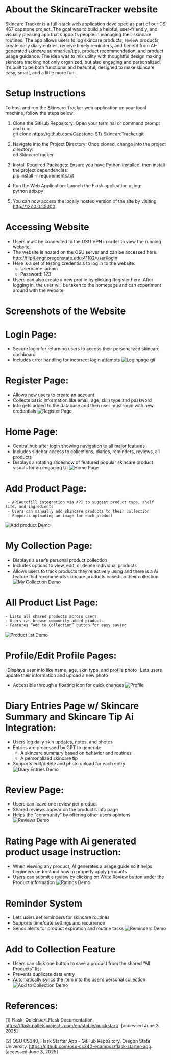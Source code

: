 # About the SkincareTracker website
Skincare Tracker is a full-stack web application developed as part of our CS 467 capstone project. The goal was to build a helpful, user-friendly, and visually pleasing app that supports people in managing their skincare routines. The app allows users to log skincare products, review products, create daily diary entries, receive timely reminders, and benefit from AI-generated skincare summaries/tips, product recommendation, and product usage guidance. The idea was to mix utility with thoughtful design making skincare tracking not only organized, but also engaging and personalized. It’s built to be both functional and beautiful, designed to make skincare easy, smart, and a little more fun.

# Setup Instructions

To host and run the Skincare Tracker web application on your local machine, follow the steps below:

1. Clone the GitHub Repository: Open your terminal or command prompt and run:  
git clone https://github.com/Capstone-ST/
	SkincareTracker.git

2. Navigate into the Project Directory: Once cloned, change into the project directory:  
cd SkincareTracker

3. Install Required Packages: Ensure you have Python installed, then install the project dependencies:  
    	pip install -r requirements.txt

4. Run the Web Application: Launch the Flask application using:  
python app.py

5. You can now access the locally hosted version of the site by visiting:  
    		http://127.0.0.1:5000 

# Accessing Website
- Users must be connected to the OSU VPN in order to view the running website. 
- The website is hosted on the OSU server and can be accessed here: 
http://flip4.engr.oregonstate.edu:41102/user/login 
- Here is a set of testing credentials to log in to the website:
    * Username: admin
    * Password: 123
- Users can also create a new profile by clicking Register here. After logging in, the user will be taken to the homepage
  and can experiment around with the website.

  
# Screenshots of the Website

# Login Page:
  - Secure login for returning users to access their personalized skincare dashboard
  - Includes error handling for incorrect login attempts
![Loginpage gif](https://private-user-images.githubusercontent.com/156049642/435482286-aff6bcd2-61ae-42a4-8806-28c8eacadf18.gif?jwt=eyJhbGciOiJIUzI1NiIsInR5cCI6IkpXVCJ9.eyJpc3MiOiJnaXRodWIuY29tIiwiYXVkIjoicmF3LmdpdGh1YnVzZXJjb250ZW50LmNvbSIsImtleSI6ImtleTUiLCJleHAiOjE3NDkwMDk1MDcsIm5iZiI6MTc0OTAwOTIwNywicGF0aCI6Ii8xNTYwNDk2NDIvNDM1NDgyMjg2LWFmZjZiY2QyLTYxYWUtNDJhNC04ODA2LTI4YzhlYWNhZGYxOC5naWY_WC1BbXotQWxnb3JpdGhtPUFXUzQtSE1BQy1TSEEyNTYmWC1BbXotQ3JlZGVudGlhbD1BS0lBVkNPRFlMU0E1M1BRSzRaQSUyRjIwMjUwNjA0JTJGdXMtZWFzdC0xJTJGczMlMkZhd3M0X3JlcXVlc3QmWC1BbXotRGF0ZT0yMDI1MDYwNFQwMzUzMjdaJlgtQW16LUV4cGlyZXM9MzAwJlgtQW16LVNpZ25hdHVyZT00MWYxYzRlYzA2ZWY4MzA1MmE1YjAyYzNlMjdkYTlmMzk1MmJlZWIyOTgyMjQyNTE2NjQ1MzU1ZTkzOTUxYTc3JlgtQW16LVNpZ25lZEhlYWRlcnM9aG9zdCJ9.V89ZfFtJeXXATCvaC0yVWAMf9fLMXdAk6pdC3QK__uY)

# Register Page:
   - Allows new users to create an account
   - Collects basic information like email, age, skin type and password
   - Info gets added to the database and then user must login with new credentials
![Register Page](https://private-user-images.githubusercontent.com/156049642/435485963-ccb4a3d9-cae2-406a-b369-3b241bb30ec5.gif?jwt=eyJhbGciOiJIUzI1NiIsInR5cCI6IkpXVCJ9.eyJpc3MiOiJnaXRodWIuY29tIiwiYXVkIjoicmF3LmdpdGh1YnVzZXJjb250ZW50LmNvbSIsImtleSI6ImtleTUiLCJleHAiOjE3NDkwMDk1NTAsIm5iZiI6MTc0OTAwOTI1MCwicGF0aCI6Ii8xNTYwNDk2NDIvNDM1NDg1OTYzLWNjYjRhM2Q5LWNhZTItNDA2YS1iMzY5LTNiMjQxYmIzMGVjNS5naWY_WC1BbXotQWxnb3JpdGhtPUFXUzQtSE1BQy1TSEEyNTYmWC1BbXotQ3JlZGVudGlhbD1BS0lBVkNPRFlMU0E1M1BRSzRaQSUyRjIwMjUwNjA0JTJGdXMtZWFzdC0xJTJGczMlMkZhd3M0X3JlcXVlc3QmWC1BbXotRGF0ZT0yMDI1MDYwNFQwMzU0MTBaJlgtQW16LUV4cGlyZXM9MzAwJlgtQW16LVNpZ25hdHVyZT02NjU1MWRkNDM2ZmNkOGUzZTM3MTQyZGVkYTA0ZWYyZWI4MWY3YTM3ZGNmODNjMTU3N2IyNTU2YjU2NzRkN2Y1JlgtQW16LVNpZ25lZEhlYWRlcnM9aG9zdCJ9.LJfGf4qokQWrI23XkXIY4xI6blQzDaWt6sY6aKZt1J4)

# Home Page:
   - Central hub after login showing navigation to all major features
   - Includes sidebar access to collections, diaries, reminders, reviews, all products
   - Displays a rotating slideshow of featured popular skincare product visuals for an engaging UI
![Home Page](https://private-user-images.githubusercontent.com/156049642/451188741-10ee7574-083c-413f-aac5-7bbeaabde15c.gif?jwt=eyJhbGciOiJIUzI1NiIsInR5cCI6IkpXVCJ9.eyJpc3MiOiJnaXRodWIuY29tIiwiYXVkIjoicmF3LmdpdGh1YnVzZXJjb250ZW50LmNvbSIsImtleSI6ImtleTUiLCJleHAiOjE3NDkwMTIzNDEsIm5iZiI6MTc0OTAxMjA0MSwicGF0aCI6Ii8xNTYwNDk2NDIvNDUxMTg4NzQxLTEwZWU3NTc0LTA4M2MtNDEzZi1hYWM1LTdiYmVhYWJkZTE1Yy5naWY_WC1BbXotQWxnb3JpdGhtPUFXUzQtSE1BQy1TSEEyNTYmWC1BbXotQ3JlZGVudGlhbD1BS0lBVkNPRFlMU0E1M1BRSzRaQSUyRjIwMjUwNjA0JTJGdXMtZWFzdC0xJTJGczMlMkZhd3M0X3JlcXVlc3QmWC1BbXotRGF0ZT0yMDI1MDYwNFQwNDQwNDFaJlgtQW16LUV4cGlyZXM9MzAwJlgtQW16LVNpZ25hdHVyZT1mZTA4N2JlNjY3ZmQyNGI3N2FlZDY5MTVhNWFiNTMwMGRiMDhjOTI0NDMwZTIwY2FhYWVmZDM2YjVjMDA1MGQ2JlgtQW16LVNpZ25lZEhlYWRlcnM9aG9zdCJ9.YMOWGh0651PZ-0G2asYO6NfyeGxtzozTHUxREtIfLa4)

# Add Product Page: 
     - APIAutofill integration via API to suggest product type, shelf life, and ingredients
     - Users can manually add skincare products to their collection
     - Supports uploading an image for each product
![Add product Demo](https://private-user-images.githubusercontent.com/156049642/451190638-99542aca-f302-4761-ad89-8a8fba91fc0c.gif?jwt=eyJhbGciOiJIUzI1NiIsInR5cCI6IkpXVCJ9.eyJpc3MiOiJnaXRodWIuY29tIiwiYXVkIjoicmF3LmdpdGh1YnVzZXJjb250ZW50LmNvbSIsImtleSI6ImtleTUiLCJleHAiOjE3NDkwMTI2ODIsIm5iZiI6MTc0OTAxMjM4MiwicGF0aCI6Ii8xNTYwNDk2NDIvNDUxMTkwNjM4LTk5NTQyYWNhLWYzMDItNDc2MS1hZDg5LThhOGZiYTkxZmMwYy5naWY_WC1BbXotQWxnb3JpdGhtPUFXUzQtSE1BQy1TSEEyNTYmWC1BbXotQ3JlZGVudGlhbD1BS0lBVkNPRFlMU0E1M1BRSzRaQSUyRjIwMjUwNjA0JTJGdXMtZWFzdC0xJTJGczMlMkZhd3M0X3JlcXVlc3QmWC1BbXotRGF0ZT0yMDI1MDYwNFQwNDQ2MjJaJlgtQW16LUV4cGlyZXM9MzAwJlgtQW16LVNpZ25hdHVyZT04YzQ3YjQzNGQ4NjUxM2U4YjYyZjVkOGYwMjc3ZDg1Yzk2MTIyZDZiMjYzN2FkMmZlNjhmOTkwN2ZmZWEzOTE3JlgtQW16LVNpZ25lZEhlYWRlcnM9aG9zdCJ9.OVvvjzbt4ArOKJu1tls4vHOSNYP69CCxR1l9yU6anh0)

# My Collection Page: 
   - Displays a user’s personal product collection
   - Includes options to view, edit, or delete individual products
   - Allows users to track products they’re actively using and there is a Ai feature that recommends skincare products based on their collection
![My Collection Demo](https://private-user-images.githubusercontent.com/156049642/451199628-a4bfeb17-b3e8-46a6-bd38-edfb166d6299.gif?jwt=eyJhbGciOiJIUzI1NiIsInR5cCI6IkpXVCJ9.eyJpc3MiOiJnaXRodWIuY29tIiwiYXVkIjoicmF3LmdpdGh1YnVzZXJjb250ZW50LmNvbSIsImtleSI6ImtleTUiLCJleHAiOjE3NDkwMTQxNDYsIm5iZiI6MTc0OTAxMzg0NiwicGF0aCI6Ii8xNTYwNDk2NDIvNDUxMTk5NjI4LWE0YmZlYjE3LWIzZTgtNDZhNi1iZDM4LWVkZmIxNjZkNjI5OS5naWY_WC1BbXotQWxnb3JpdGhtPUFXUzQtSE1BQy1TSEEyNTYmWC1BbXotQ3JlZGVudGlhbD1BS0lBVkNPRFlMU0E1M1BRSzRaQSUyRjIwMjUwNjA0JTJGdXMtZWFzdC0xJTJGczMlMkZhd3M0X3JlcXVlc3QmWC1BbXotRGF0ZT0yMDI1MDYwNFQwNTEwNDZaJlgtQW16LUV4cGlyZXM9MzAwJlgtQW16LVNpZ25hdHVyZT1iMjYwMzk2ZjFhMWZiOGUzYWMyYjg4MjFjNjc3MTYwNjFhYmM5NTFiNTg2Mzk4ZDRiNmM1NjQ0MjgwM2M2NGZiJlgtQW16LVNpZ25lZEhlYWRlcnM9aG9zdCJ9.jutnmWdJJZAGc_G8beJMO1IcnE5O81dAaD8YsFZjQnM)

# All Product List Page: 
    - Lists all shared products across users
    - Users can browse community-added products
    - Features “Add to Collection” button for easy saving
![ Product list Demo](https://private-user-images.githubusercontent.com/156049642/451193754-3d80c893-c715-4276-864c-fbc3bbdf15bb.gif?jwt=eyJhbGciOiJIUzI1NiIsInR5cCI6IkpXVCJ9.eyJpc3MiOiJnaXRodWIuY29tIiwiYXVkIjoicmF3LmdpdGh1YnVzZXJjb250ZW50LmNvbSIsImtleSI6ImtleTUiLCJleHAiOjE3NDkwMTMyMDAsIm5iZiI6MTc0OTAxMjkwMCwicGF0aCI6Ii8xNTYwNDk2NDIvNDUxMTkzNzU0LTNkODBjODkzLWM3MTUtNDI3Ni04NjRjLWZiYzNiYmRmMTViYi5naWY_WC1BbXotQWxnb3JpdGhtPUFXUzQtSE1BQy1TSEEyNTYmWC1BbXotQ3JlZGVudGlhbD1BS0lBVkNPRFlMU0E1M1BRSzRaQSUyRjIwMjUwNjA0JTJGdXMtZWFzdC0xJTJGczMlMkZhd3M0X3JlcXVlc3QmWC1BbXotRGF0ZT0yMDI1MDYwNFQwNDU1MDBaJlgtQW16LUV4cGlyZXM9MzAwJlgtQW16LVNpZ25hdHVyZT02MTU5YjBkZTZkNTM0NmU5NmZjMGFhNjkzMDQyN2RhZjVlOWEwMjI2MTViY2UyMTMwMWJjMGUyYTAyOGRhZWY5JlgtQW16LVNpZ25lZEhlYWRlcnM9aG9zdCJ9.qnO4UxiIWWvM6385E-D43koW2hQXXUxNC4PmuXHbvFY)

# Profile/Edit Profile Pages: 
   -Displays user info like name, age, skin type, and profile photo
   -Lets users update their information and upload a new photo
   - Accessible through a floating icon for quick changes
![Profile](https://private-user-images.githubusercontent.com/156049642/435488038-361b6522-01bd-48e1-8cef-aafc75dfc0e9.gif?jwt=eyJhbGciOiJIUzI1NiIsInR5cCI6IkpXVCJ9.eyJpc3MiOiJnaXRodWIuY29tIiwiYXVkIjoicmF3LmdpdGh1YnVzZXJjb250ZW50LmNvbSIsImtleSI6ImtleTUiLCJleHAiOjE3NDkwMDk2OTQsIm5iZiI6MTc0OTAwOTM5NCwicGF0aCI6Ii8xNTYwNDk2NDIvNDM1NDg4MDM4LTM2MWI2NTIyLTAxYmQtNDhlMS04Y2VmLWFhZmM3NWRmYzBlOS5naWY_WC1BbXotQWxnb3JpdGhtPUFXUzQtSE1BQy1TSEEyNTYmWC1BbXotQ3JlZGVudGlhbD1BS0lBVkNPRFlMU0E1M1BRSzRaQSUyRjIwMjUwNjA0JTJGdXMtZWFzdC0xJTJGczMlMkZhd3M0X3JlcXVlc3QmWC1BbXotRGF0ZT0yMDI1MDYwNFQwMzU2MzRaJlgtQW16LUV4cGlyZXM9MzAwJlgtQW16LVNpZ25hdHVyZT0yZTdhZmZjNGQ2YzJkMzMwNTA2ZDgzYTc4MGFkYzZkM2Q3OTgzZjYyNzVlZjY3ZmE3M2UzNWM0ZjMyMDIyMDJmJlgtQW16LVNpZ25lZEhlYWRlcnM9aG9zdCJ9.HxEKOEnZh7J1RyBc3s36jlxrrRyJk03j1ahYdk3_6fM)

# Diary Entries Page w/ Skincare Summary and Skincare Tip Ai Integration:
  - Users log daily skin updates, notes, and photos
  - Entries are processed by GPT to generate:
      * A skincare summary based on behavior and routines
      * A personalized skincare tip
  - Supports edit/delete and photo upload for each entry
![Diary Entries Demo](https://private-user-images.githubusercontent.com/156049642/451198658-c91829f0-0072-4ccc-a2ff-1a806f17f686.gif?jwt=eyJhbGciOiJIUzI1NiIsInR5cCI6IkpXVCJ9.eyJpc3MiOiJnaXRodWIuY29tIiwiYXVkIjoicmF3LmdpdGh1YnVzZXJjb250ZW50LmNvbSIsImtleSI6ImtleTUiLCJleHAiOjE3NDkwMTM5ODIsIm5iZiI6MTc0OTAxMzY4MiwicGF0aCI6Ii8xNTYwNDk2NDIvNDUxMTk4NjU4LWM5MTgyOWYwLTAwNzItNGNjYy1hMmZmLTFhODA2ZjE3ZjY4Ni5naWY_WC1BbXotQWxnb3JpdGhtPUFXUzQtSE1BQy1TSEEyNTYmWC1BbXotQ3JlZGVudGlhbD1BS0lBVkNPRFlMU0E1M1BRSzRaQSUyRjIwMjUwNjA0JTJGdXMtZWFzdC0xJTJGczMlMkZhd3M0X3JlcXVlc3QmWC1BbXotRGF0ZT0yMDI1MDYwNFQwNTA4MDJaJlgtQW16LUV4cGlyZXM9MzAwJlgtQW16LVNpZ25hdHVyZT1lMzdhZDE4MWY2YzA5MTA1Y2FmNDZkZmVjMjRjYTVmMzIwZjE0ZWZhZWJkNWJkOGVkZDdlNzJkYTU1MmY2YmRjJlgtQW16LVNpZ25lZEhlYWRlcnM9aG9zdCJ9.BhWFVmw5d1b6dlTySxYxjZl2DyuzvCufjjmZjcIRHgY)

# Review Page:
  - Users can leave one review per product
  - Shared reviews appear on the product’s info page
  - Helps the "community" by offering other users opinions
![Reviews Demo](https://private-user-images.githubusercontent.com/156049642/451202889-734f6a85-4610-4041-b8f4-e7a5dbad7120.gif?jwt=eyJhbGciOiJIUzI1NiIsInR5cCI6IkpXVCJ9.eyJpc3MiOiJnaXRodWIuY29tIiwiYXVkIjoicmF3LmdpdGh1YnVzZXJjb250ZW50LmNvbSIsImtleSI6ImtleTUiLCJleHAiOjE3NDkwMTQ2ODMsIm5iZiI6MTc0OTAxNDM4MywicGF0aCI6Ii8xNTYwNDk2NDIvNDUxMjAyODg5LTczNGY2YTg1LTQ2MTAtNDA0MS1iOGY0LWU3YTVkYmFkNzEyMC5naWY_WC1BbXotQWxnb3JpdGhtPUFXUzQtSE1BQy1TSEEyNTYmWC1BbXotQ3JlZGVudGlhbD1BS0lBVkNPRFlMU0E1M1BRSzRaQSUyRjIwMjUwNjA0JTJGdXMtZWFzdC0xJTJGczMlMkZhd3M0X3JlcXVlc3QmWC1BbXotRGF0ZT0yMDI1MDYwNFQwNTE5NDNaJlgtQW16LUV4cGlyZXM9MzAwJlgtQW16LVNpZ25hdHVyZT00N2IwODI0MTAxMzhkZDVmNWNlMjFmYjEwNWQ4NWQzOTRkYzNiMjE4NjZiNGRhNmI5Njk3YTQyYjZlOTYxMWM1JlgtQW16LVNpZ25lZEhlYWRlcnM9aG9zdCJ9.Q62A6aCt-bq575Qay_hXaL7n56E0S1-e1Mom-C0Z6II)

# Rating Page with Ai generated product usage instruction:
  - When viewing any product, AI generates a usage guide so it helps beginners understand how to properly apply products
  - Users can submit a review by clicking on Write Review button under the Product information
![Ratings Demo](https://private-user-images.githubusercontent.com/156049642/451205910-e77305b5-5b62-426c-9582-8681960bb909.gif?jwt=eyJhbGciOiJIUzI1NiIsInR5cCI6IkpXVCJ9.eyJpc3MiOiJnaXRodWIuY29tIiwiYXVkIjoicmF3LmdpdGh1YnVzZXJjb250ZW50LmNvbSIsImtleSI6ImtleTUiLCJleHAiOjE3NDkwMTUyMTYsIm5iZiI6MTc0OTAxNDkxNiwicGF0aCI6Ii8xNTYwNDk2NDIvNDUxMjA1OTEwLWU3NzMwNWI1LTViNjItNDI2Yy05NTgyLTg2ODE5NjBiYjkwOS5naWY_WC1BbXotQWxnb3JpdGhtPUFXUzQtSE1BQy1TSEEyNTYmWC1BbXotQ3JlZGVudGlhbD1BS0lBVkNPRFlMU0E1M1BRSzRaQSUyRjIwMjUwNjA0JTJGdXMtZWFzdC0xJTJGczMlMkZhd3M0X3JlcXVlc3QmWC1BbXotRGF0ZT0yMDI1MDYwNFQwNTI4MzZaJlgtQW16LUV4cGlyZXM9MzAwJlgtQW16LVNpZ25hdHVyZT00ZDJiMTE3NDk0ZTY3YTQxMzNjZjBhY2FmYzYwOWQ0YzBhY2UzNzZlY2FjMWRhNTdlZjBjZmNhYjBlYjhmZGJlJlgtQW16LVNpZ25lZEhlYWRlcnM9aG9zdCJ9.Z0QzyVQL96gGCxuNy65PXsw9xLIpCQ0VPMU_4c6_LCA)

# Reminder System
  - Lets users set reminders for skincare routines
  - Supports time/date settings and recurrence
  - Sends alerts for product expiration and routine tasks
![Reminders Demo](https://private-user-images.githubusercontent.com/156049642/451201668-98ecab56-b34c-400f-a33f-47d7e690486a.gif?jwt=eyJhbGciOiJIUzI1NiIsInR5cCI6IkpXVCJ9.eyJpc3MiOiJnaXRodWIuY29tIiwiYXVkIjoicmF3LmdpdGh1YnVzZXJjb250ZW50LmNvbSIsImtleSI6ImtleTUiLCJleHAiOjE3NDkwMTQ0ODYsIm5iZiI6MTc0OTAxNDE4NiwicGF0aCI6Ii8xNTYwNDk2NDIvNDUxMjAxNjY4LTk4ZWNhYjU2LWIzNGMtNDAwZi1hMzNmLTQ3ZDdlNjkwNDg2YS5naWY_WC1BbXotQWxnb3JpdGhtPUFXUzQtSE1BQy1TSEEyNTYmWC1BbXotQ3JlZGVudGlhbD1BS0lBVkNPRFlMU0E1M1BRSzRaQSUyRjIwMjUwNjA0JTJGdXMtZWFzdC0xJTJGczMlMkZhd3M0X3JlcXVlc3QmWC1BbXotRGF0ZT0yMDI1MDYwNFQwNTE2MjZaJlgtQW16LUV4cGlyZXM9MzAwJlgtQW16LVNpZ25hdHVyZT00NjQ4YWZiYTRiYzkwOGFhMWFmYjRkMGFlMmQwNWM2OTdmNDY5NzM0ZDRiOTU3NGJlNmI0ZWZiMmY4Yjg2NDkwJlgtQW16LVNpZ25lZEhlYWRlcnM9aG9zdCJ9.JWyY7SrViYnWovtofHfD73i8V6Nbeo286r9juy5bHdE)

# Add to Collection Feature
  - Users can click one button to save a product from the shared “All Products” list
  - Prevents duplicate data entry
  - Automatically syncs the item into the user’s personal collection 
![Add to Collection Demo](https://private-user-images.githubusercontent.com/156049642/451207516-20b9d95d-e302-4b68-bf06-aebebd4b775a.gif?jwt=eyJhbGciOiJIUzI1NiIsInR5cCI6IkpXVCJ9.eyJpc3MiOiJnaXRodWIuY29tIiwiYXVkIjoicmF3LmdpdGh1YnVzZXJjb250ZW50LmNvbSIsImtleSI6ImtleTUiLCJleHAiOjE3NDkwMTU0ODIsIm5iZiI6MTc0OTAxNTE4MiwicGF0aCI6Ii8xNTYwNDk2NDIvNDUxMjA3NTE2LTIwYjlkOTVkLWUzMDItNGI2OC1iZjA2LWFlYmViZDRiNzc1YS5naWY_WC1BbXotQWxnb3JpdGhtPUFXUzQtSE1BQy1TSEEyNTYmWC1BbXotQ3JlZGVudGlhbD1BS0lBVkNPRFlMU0E1M1BRSzRaQSUyRjIwMjUwNjA0JTJGdXMtZWFzdC0xJTJGczMlMkZhd3M0X3JlcXVlc3QmWC1BbXotRGF0ZT0yMDI1MDYwNFQwNTMzMDJaJlgtQW16LUV4cGlyZXM9MzAwJlgtQW16LVNpZ25hdHVyZT00YzE0N2NiZjAyMjVjZDQ3Mzg3MjRiM2IxMmJkZjFjODM4MjBhYTYzMTI4Njk5NDk5MThlZGI1ZjUxNGNmMDBiJlgtQW16LVNpZ25lZEhlYWRlcnM9aG9zdCJ9.khyyC_6lmPPawqWK40qzBIRFGur0fbcHtf_ddKCpc4o)

# References:
[1] Flask, Quickstart.Flask Documentation. https://flask.palletsprojects.com/en/stable/quickstart/. [accessed June 3, 2025]

[2] OSU CS340, Flask Starter App - GitHub Repository. Oregon State University. https://github.com/osu-cs340-ecampus/flask-starter-app. [accessed June 3, 2025]  
